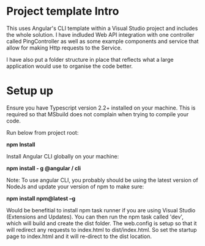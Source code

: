 # Project template Intro

This uses Angular's CLI template within a Visual Studio project and includes the whole solution.
I have indluded Web API integration with one controller called PingController as well as some example components and service that allow for making Http requests to the Service.

I have also put a folder structure in place that reflects what a large application would use to organise the code better.

# Setup up

Ensure you have Typescript version 2.2+ installed on your machine. This is required so that MSbuild does not complain when trying to compile your code.

Run below from project root:

<b>npm Install</b>

Install Angular CLI globally on your machine:

<b>npm install - g @angular / cli</b>

Note: To use angular CLI, you probably should be using the latest version of NodeJs and update your version of npm to make sure:

<b>npm install npm@latest –g</b>

Would be benefitial to install npm task runner if you are using Visual Studio (Extensions and Updates). You can then run the npm task called 'dev', which will build and create the dist folder. The web.config is setup so that it will redirect any requests to index.html to dist/index.html. So set the startup page to index.html and it will re-direct to the dist location.
